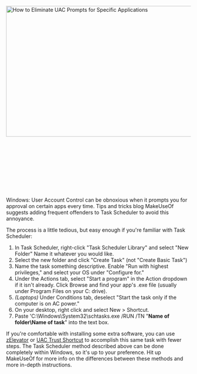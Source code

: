 <div class="post-content entry-content  new-annotation"><p class="has-media media-640 has-image" data-textannotation-id="def99b83c1d5e56fbc784edf3ff0a206"><span class="lightBoxWrapper"><span class="img-border"><img src="http://i.kinja-img.com/gawker-media/image/upload/s--lYWwdteE--/c_fit,fl_progressive,q_80,w_636/18mufo2ser73bpng.png" width="636" height="357" alt="How to Eliminate UAC Prompts for Specific Applications" data-chomp-id="18mufo2ser73bpng" data-asset-url="http://i.kinja-img.com/gawker-media/image/upload/s--lYWwdteE--/c_fit,fl_progressive,q_80,w_636/18mufo2ser73bpng.png" data-format="png" class="js_annotatable-image cursor-crosshair" data-original-src="https://i.kinja-img.com/gawker-media/image/upload/18mufo2ser73bpng.png"></span><span class="magnifier lightBox"><svg class="svg-icon svg-zoom-in"><use xmlns:xlink="http://www.w3.org/1999/xlink" xlink:href="#iconset-zoom-in"></use></svg></span></span></p><div id="js_adsense-container"></div><script>

</script><script type="text/javascript" src="http://pagead2.googlesyndication.com/pagead/show_ads.js"></script>
<p class="first-text" data-textannotation-id="4165ed0f8ab728b3f8398318f9c545fb">Windows: User Account Control can be obnoxious when it prompts you for approval on certain apps every time. Tips and tricks blog MakeUseOf suggests adding frequent offenders to Task Scheduler to avoid this annoyance.</p>
<p data-textannotation-id="19b6693a4cdd9ec36429ce768eae54fb">The process is a little tedious, but easy enough if you're familiar with Task Scheduler:</p>
<ol><li data-textannotation-id="0ec465cf86a20a437e9f0cc1e0403f19">In Task Scheduler, right-click "Task Scheduler Library" and select "New Folder" Name it whatever you would like.</li><li data-textannotation-id="a8cba2ec7b27c0c7222898b626f456ff">Select the new folder and click "Create Task" (not "Create Basic Task")</li><li data-textannotation-id="e37a789b60d0d74657889744c1c0f5de">Name the task something descriptive. Enable "Run with highest privileges," and select your OS under "Configure for."</li><li data-textannotation-id="d26d40dca43472cb8b4402e48d17ce3f">Under the Actions tab, select "Start a program" in the Action dropdown if it isn't already. Click Browse and find your app's .exe file (usually under Program Files on your C: drive).</li><li data-textannotation-id="cd55f45acc0084962bdc4f8420e15822"><em>(Laptops) </em>Under Conditions tab, deselect "Start the task only if the computer is on AC power."</li><li data-textannotation-id="85246211aaa33aae112ebc7f10e43f96">On your desktop, right click and select New &gt; Shortcut.</li><li data-textannotation-id="07c0ab69aa2f8708d8ea3433a02fff7b">Paste 'C:\Windows\System32\schtasks.exe /RUN /TN "<strong>Name of folder\Name of task</strong>" into the text box.</li></ol>
<p data-textannotation-id="eb2cb81baaa42d4cb5cb4658c03f438e">If you're comfortable with installing some extra software, you can use <a href="http://zetconsultants.com/blog/?page_id=134" target="_blank">zElevator</a> or <a href="http://www.itknowledge24.com/" target="_blank">UAC Trust Shortcut</a> to accomplish this same task with fewer steps. The Task Scheduler method described above can be done completely within Windows, so it's up to your preference. Hit up MakeUseOf for more info on the differences between these methods and more in-depth instructions.</p>
